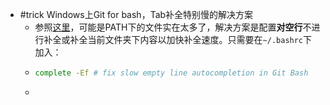 - #trick Windows上Git for bash，Tab补全特别慢的解决方案
	- 参照[这里](https://stackoverflow.com/a/78931231)，可能是PATH下的文件实在太多了，解决方案是配置**对空行**不进行补全或补全当前文件夹下内容以加快补全速度。只需要在`~/.bashrc`下加入：
	- ```bash
	  complete -Ef # fix slow empty line autocompletion in Git Bash
	  ```
	-